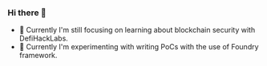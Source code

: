 ### Hi there 👋

- 🌱 Currently I'm still focusing on learning about blockchain security with DefiHackLabs.
- :monocle_face: Currently I'm experimenting with writing PoCs with the use of Foundry framework.

